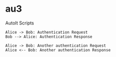 au3
===

AutoIt Scripts

```plantuml
Alice -> Bob: Authentication Request
Bob --> Alice: Authentication Response

Alice -> Bob: Another authentication Request
Alice <-- Bob: Another authentication Response
```
